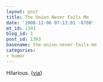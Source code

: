 ```yaml
---
layout: post
title: The Onion Never Fails Me
date: '2008-11-06 07:13:01 -0700'
mt_id: 1393
blog_id: 1
post_id: 1393
basename: the-onion-never-fails-me
categories:
- humor
---
```


<p>
Hilarious. {<a href="http://rationalpassion.livejournal.com/83349.html">via</a>}
</p>
